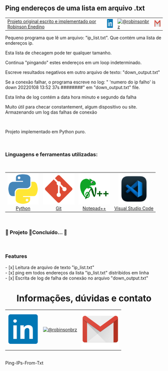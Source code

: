 <div width="720" >
  
  
  <h2 align="left">Ping endereços de uma lista em arquivo .txt</h2>
  <div align="center">
    <table>
      </tr>
        <td>
            <a  href="https://www.linkedin.com/in/robinsonbrz/">
                Projeto original escrito e implementado por Robinson Enedino
            </td>
        <td>
            <a  href="https://www.linkedin.com/in/robinsonbrz/">
            <img src="https://raw.githubusercontent.com/robinsonbrz/robinsonbrz/main/static/img/linkedin.png" width="30" height="30">
        </td>
        <td>
            <a  href="https://www.linkedin.com/in/robinsonbrz/">
            <img  src="https://avatars.githubusercontent.com/u/18150643?s=96&amp;v=4" alt="@robinsonbrz" width="30" height="30">
        </td>
        <td>
            <a href="mailto:robinsonbrz@gmail.com">
            <img src="https://raw.githubusercontent.com/robinsonbrz/robinsonbrz/main/static/img/gmail.png" width="30" height="30" ></a>
        </td>
      </tr>
    </table>
  </div>

<p>
    Pequeno programa que lê um arquivo: "ip_list.txt". Que contém uma lista de endereços ip.
</p>
<p>
    Esta lista de checagem pode ter qualquer tamanho.
</p>
<p>
    Continua "pingando" estes endereços em um loop indeterminado.
</p>
<p>
    Escreve resultados negativos em outro arquivo de texto: "down_output.txt"
</p>
<p>
  Se a conexão falhar, o programa escreve no log: " 'numero do ip falho'	 is down 20220108 13:52 37s ########" em  "down_output.txt" file.
</p>
<p>
  Esta linha de log contém a data hora minuto e segundo da falha
</p>
<p>
    Muito útil para checar constantement, algum dispositivo ou site. Armazenando um log das falhas de conexão
</p>
  <br>
<p>
    Projeto implementado em Python puro.
</p>


  <br>
  <h3 align="left">Linguagens e ferramentas utilizadas:</h3>
  <br>
  <div align="left">
    <table align="center">
        <tr align="center">
            <td>
                <a  href="https://www.linkedin.com/in/robinsonbrz/">
                <img src="https://raw.githubusercontent.com/robinsonbrz/robinsonbrz/main/static/img/python.png" width="100" height="100"/>
                <br> Python
            </td>
            <td>
                <a  href="https://www.linkedin.com/in/robinsonbrz/">
                <img src="https://raw.githubusercontent.com/robinsonbrz/robinsonbrz/main/static/img/git.png" width="100" height="100"/>
                <br> Git
            </td>
            <td >
                <a  href="https://www.linkedin.com/in/robinsonbrz/">
                <img src="https://raw.githubusercontent.com/robinsonbrz/robinsonbrz/main/static/img/Notepad++.png" width="100" height="100"/>
                <br> Notepad++
            </td>
            <td>
                <a  href="https://www.linkedin.com/in/robinsonbrz/">
                <img src="https://raw.githubusercontent.com/robinsonbrz/robinsonbrz/main/static/img/visual_studio_code.png" width="100" height="100"/>
                <br> Visual Studio Code
            </td>
        <tr align="center">
        </tr>
    </table>
  </div>
  <br>
  <h3 align="left"> 
  🚧  Projeto 🚀Concluído...  🚧
  </h3>
  <br>
  <h3 align="left"> Features </h3>
  <div align="left">
    - [x] Leitura de arquivo de texto "ip_list.txt"<br>
    - [x] ping em todos endereços da lista "ip_list.txt" distribídos em linha<br>
    - [x] Escrita de log de falha de conexão no arquivo "down_output.txt"<br>
  </div>
  <h1 align="center"> Informações, dúvidas e contato </h1> 
  <div align="center">
    <table>
        </tr>
            <td>
                <a  href="https://www.linkedin.com/in/robinsonbrz/">
                <img src="https://raw.githubusercontent.com/robinsonbrz/robinsonbrz/main/static/img/linkedin.png" width="100" height="100">
            </td>
            <td>
                <a  href="https://www.linkedin.com/in/robinsonbrz/">
                <img  src="https://avatars.githubusercontent.com/u/18150643?s=96&amp;v=4" alt="@robinsonbrz" width="30" height="30">
            </td>
            <td>
                <a href="mailto:robinsonbrz@gmail.com">
                <img src="https://raw.githubusercontent.com/robinsonbrz/robinsonbrz/main/static/img/gmail.png" width="120" height="120" ></a>
            </td>
        </tr>
    </table> 
  </div>
  <br>
  Ping-IPs-From-Txt
</div>
